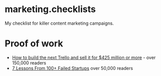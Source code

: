 # marketing.checklists
My checklist for killer content marketing campaigns.

# Proof of work

* [How to build the next Trello and sell it for $425 million or more](https://medium.com/99-percent/how-to-build-the-next-trello-and-sell-it-for-425-million-or-more-589045c9bd649) - over 150,000 readers
* [7 Lessons From 100+ Failed Startups](https://thinkgrowth.org/7-lessons-from-100-failed-startups-2db31984867a) over 50,000 readers
